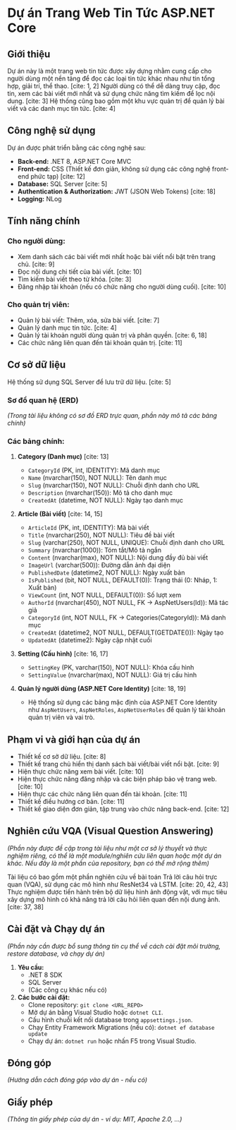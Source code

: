 # Dự án Trang Web Tin Tức ASP.NET Core

## Giới thiệu

Dự án này là một trang web tin tức được xây dựng nhằm cung cấp cho người dùng một nền tảng để đọc các loại tin tức khác nhau như tin tổng hợp, giải trí, thể thao. [cite: 1, 2] Người dùng có thể dễ dàng truy cập, đọc tin, xem các bài viết mới nhất và sử dụng chức năng tìm kiếm để lọc nội dung. [cite: 3] Hệ thống cũng bao gồm một khu vực quản trị để quản lý bài viết và các danh mục tin tức. [cite: 4]

## Công nghệ sử dụng

Dự án được phát triển bằng các công nghệ sau:

* **Back-end:** .NET 8, ASP.NET Core MVC
* **Front-end:** CSS (Thiết kế đơn giản, không sử dụng các công nghệ front-end phức tạp) [cite: 12]
* **Database:** SQL Server [cite: 5]
* **Authentication & Authorization:** JWT (JSON Web Tokens) [cite: 18]
* **Logging:** NLog

## Tính năng chính

### Cho người dùng:

* Xem danh sách các bài viết mới nhất hoặc bài viết nổi bật trên trang chủ. [cite: 9]
* Đọc nội dung chi tiết của bài viết. [cite: 10]
* Tìm kiếm bài viết theo từ khóa. [cite: 3]
* Đăng nhập tài khoản (nếu có chức năng cho người dùng cuối). [cite: 10]

### Cho quản trị viên:

* Quản lý bài viết: Thêm, xóa, sửa bài viết. [cite: 7]
* Quản lý danh mục tin tức. [cite: 4]
* Quản lý tài khoản người dùng quản trị và phân quyền. [cite: 6, 18]
* Các chức năng liên quan đến tài khoản quản trị. [cite: 11]

## Cơ sở dữ liệu

Hệ thống sử dụng SQL Server để lưu trữ dữ liệu. [cite: 5]

### Sơ đồ quan hệ (ERD)

*(Trong tài liệu không có sơ đồ ERD trực quan, phần này mô tả các bảng chính)*

### Các bảng chính:

1.  **Category (Danh mục)** [cite: 13]
    * `CategoryId` (PK, int, IDENTITY): Mã danh mục
    * `Name` (nvarchar(150), NOT NULL): Tên danh mục
    * `Slug` (nvarchar(150), NOT NULL): Chuỗi định danh cho URL
    * `Description` (nvarchar(150)): Mô tả cho danh mục
    * `CreatedAt` (datetime, NOT NULL): Ngày tạo danh mục

2.  **Article (Bài viết)** [cite: 14, 15]
    * `ArticleId` (PK, int, IDENTITY): Mã bài viết
    * `Title` (nvarchar(250), NOT NULL): Tiêu đề bài viết
    * `Slug` (varchar(250), NOT NULL, UNIQUE): Chuỗi định danh cho URL
    * `Summary` (nvarchar(1000)): Tóm tắt/Mô tả ngắn
    * `Content` (nvarchar(max), NOT NULL): Nội dung đầy đủ bài viết
    * `ImageUrl` (varchar(500)): Đường dẫn ảnh đại diện
    * `PublishedDate` (datetime2, NOT NULL): Ngày xuất bản
    * `IsPublished` (bit, NOT NULL, DEFAULT(0)): Trạng thái (0: Nháp, 1: Xuất bản)
    * `ViewCount` (int, NOT NULL, DEFAULT(0)): Số lượt xem
    * `AuthorId` (nvarchar(450), NOT NULL, FK -> AspNetUsers(Id)): Mã tác giả
    * `CategoryId` (int, NOT NULL, FK -> Categories(CategoryId)): Mã danh mục
    * `CreatedAt` (datetime2, NOT NULL, DEFAULT(GETDATE())): Ngày tạo
    * `UpdatedAt` (datetime2): Ngày cập nhật cuối

3.  **Setting (Cấu hình)** [cite: 16, 17]
    * `SettingKey` (PK, varchar(150), NOT NULL): Khóa cấu hình
    * `SettingValue` (nvarchar(max), NOT NULL): Giá trị cấu hình

4.  **Quản lý người dùng (ASP.NET Core Identity)** [cite: 18, 19]
    * Hệ thống sử dụng các bảng mặc định của ASP.NET Core Identity như `AspNetUsers`, `AspNetRoles`, `AspNetUserRoles` để quản lý tài khoản quản trị viên và vai trò.

## Phạm vi và giới hạn của dự án

* Thiết kế cơ sở dữ liệu. [cite: 8]
* Thiết kế trang chủ hiển thị danh sách bài viết/bài viết nổi bật. [cite: 9]
* Hiện thực chức năng xem bài viết. [cite: 10]
* Hiện thực chức năng đăng nhập và các biện pháp bảo vệ trang web. [cite: 10]
* Hiện thực các chức năng liên quan đến tài khoản. [cite: 11]
* Thiết kế điều hướng cơ bản. [cite: 11]
* Thiết kế giao diện đơn giản, tập trung vào chức năng back-end. [cite: 12]

## Nghiên cứu VQA (Visual Question Answering)

*(Phần này được đề cập trong tài liệu như một cơ sở lý thuyết và thực nghiệm riêng, có thể là một module/nghiên cứu liên quan hoặc một dự án khác. Nếu đây là một phần của repository, bạn có thể mở rộng thêm)*

Tài liệu có bao gồm một phần nghiên cứu về bài toán Trả lời câu hỏi trực quan (VQA), sử dụng các mô hình như ResNet34 và LSTM. [cite: 20, 42, 43] Thực nghiệm được tiến hành trên bộ dữ liệu hình ảnh động vật, với mục tiêu xây dựng mô hình có khả năng trả lời câu hỏi liên quan đến nội dung ảnh. [cite: 37, 38]

## Cài đặt và Chạy dự án

*(Phần này cần được bổ sung thông tin cụ thể về cách cài đặt môi trường, restore database, và chạy dự án)*

1.  **Yêu cầu:**
    * .NET 8 SDK
    * SQL Server
    * (Các công cụ khác nếu có)
2.  **Các bước cài đặt:**
    * Clone repository: `git clone <URL_REPO>`
    * Mở dự án bằng Visual Studio hoặc `dotnet CLI`.
    * Cấu hình chuỗi kết nối database trong `appsettings.json`.
    * Chạy Entity Framework Migrations (nếu có): `dotnet ef database update`
    * Chạy dự án: `dotnet run` hoặc nhấn F5 trong Visual Studio.

## Đóng góp

*(Hướng dẫn cách đóng góp vào dự án - nếu có)*

## Giấy phép

*(Thông tin giấy phép của dự án - ví dụ: MIT, Apache 2.0, ...)*
